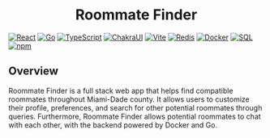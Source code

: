<h1 align="center">Roommate Finder</h1>

[![React](https://img.shields.io/badge/React-18.2.0-blue?logo=react)]()
[![Go](https://img.shields.io/badge/Go-1.21.4-lightblue?logo=go&labelColor=white&color=lightblue)]()
[![TypeScript](https://img.shields.io/badge/TypeScript-5.0.2-brown?logo=typescript&labelColor=brown)]()
[![ChakraUI](https://img.shields.io/badge/Chakra_UI-2.8.1-lightblue?logo=chakraui&labelColor=lightblue&color=lightblue)]()
[![Vite](https://img.shields.io/badge/Vite-4.4.5-purple?logo=vite&labelColor=purple&color=yellow)]()
[![Redis](https://img.shields.io/badge/Redis-white?logo=redis)]()
[![Docker](https://img.shields.io/badge/Docker-blue?logo=docker&labelColor=white&color=blue)]()
[![SQL](https://img.shields.io/badge/SQL-orange?logo=sqlite&labelColor=orange&color=orange)]()
[![npm](https://img.shields.io/badge/npm-10.2.3-green?logo=npm&labelColor=grey&color=green)]()

<h2>Overview</h2>
<p>Roommate Finder is a full stack web app that helps find compatible roommates throughout Miami-Dade county. It allows users to customize their profile, preferences, and search for other potential roommates through queries. Furthermore, Roommate Finder allows potential roommates to chat with each other, with the backend powered by Docker and Go.</p>

